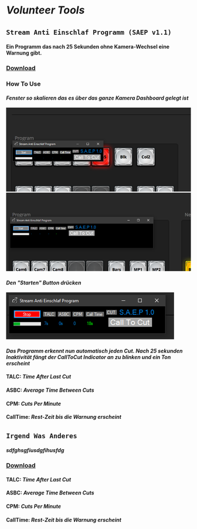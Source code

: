 # **_Volunteer Tools_**



## `Stream Anti Einschlaf Programm (SAEP v1.1)`
#### Ein Programm das nach 25 Sekunden ohne Kamera-Wechsel eine Warnung gibt.
### [Download](https://www.google.com)

### How To Use
#### _Fenster so skalieren das es über das ganze Kamera Dashboard gelegt ist_
![alt text](https://github.com/c3-leipzig-dev/c3-leipzig-dev.github.io/blob/main/SAEPImg/SAEP2.png?raw=true)
![alt text](https://github.com/c3-leipzig-dev/c3-leipzig-dev.github.io/blob/main/SAEPImg/SAEP3.png?raw=true)
#### _Den "Starten" Button drücken_
![alt text](https://github.com/c3-leipzig-dev/c3-leipzig-dev.github.io/blob/main/SAEPImg/SAEP4.png?raw=true)
#### _Das Programm erkennt nun automatisch jeden Cut. Nach 25 sekunden Inaktivität fängt der CallToCut Indicator an zu blinken und ein Ton erscheint_

#### TALC:     _Time After Last Cut_
#### ASBC:     _Average Time Between Cuts_
#### CPM:      _Cuts Per Minute_
#### CallTime: _Rest-Zeit bis die Warnung erscheint_




## `Irgend Was Anderes`
#### _sdfghsgfiusdgfihusfdg_
### [Download](https://www.google.com)

#### TALC:     _Time After Last Cut_
#### ASBC:     _Average Time Between Cuts_
#### CPM:      _Cuts Per Minute_
#### CallTime: _Rest-Zeit bis die Warnung erscheint_
